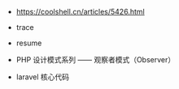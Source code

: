 - https://coolshell.cn/articles/5426.html
- trace


- resume
- PHP 设计模式系列 —— 观察者模式（Observer）
- laravel 核心代码
